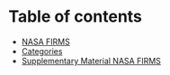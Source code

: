 # Table of contents

* [NASA FIRMS](README.md)
* [Categories](categories.md)
* [Supplementary Material NASA FIRMS](supplementary-material-nasa-firms.md)
